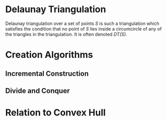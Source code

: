 # Delaunay Triangulation

Delaunay triangulation over a set of points _S_ is such a triangulation which satisfies the condition that no point of _S_ lies inside a circumcircle of any of the triangles in the triangulation. It is often denoted _DT(S)_.

# Creation Algorithms

## Incremental Construction

## Divide and Conquer

# Relation to Convex Hull

